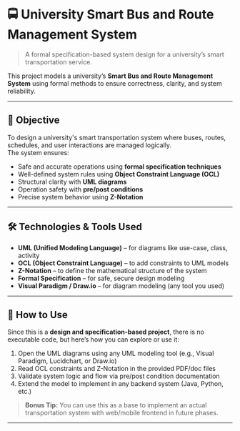 # 🚍 University Smart Bus and Route Management System

> A formal specification-based system design for a university’s smart transportation service.

This project models a university’s **Smart Bus and Route Management System** using formal methods to ensure correctness, clarity, and system reliability.

---

## 🎯 Objective

To design a university's smart transportation system where buses, routes, schedules, and user interactions are managed logically.  
The system ensures:

- Safe and accurate operations using **formal specification techniques**
- Well-defined system rules using **Object Constraint Language (OCL)**
- Structural clarity with **UML diagrams**
- Operation safety with **pre/post conditions**
- Precise system behavior using **Z-Notation**

---

## 🛠️ Technologies & Tools Used

- **UML (Unified Modeling Language)** – for diagrams like use-case, class, activity
- **OCL (Object Constraint Language)** – to add constraints to UML models
- **Z-Notation** – to define the mathematical structure of the system
- **Formal Specification** – for safe, secure design modeling
- **Visual Paradigm / Draw.io** – for diagram modeling (any tool you used)

---

## 🚀 How to Use

Since this is a **design and specification-based project**, there is no executable code, but here’s how you can explore or use it:

1. Open the UML diagrams using any UML modeling tool (e.g., Visual Paradigm, Lucidchart, or Draw.io)
2. Read OCL constraints and Z-Notation in the provided PDF/doc files
3. Validate system logic and flow via pre/post condition documentation
4. Extend the model to implement in any backend system (Java, Python, etc.)

> **Bonus Tip:** You can use this as a base to implement an actual transportation system with web/mobile frontend in future phases.

---

